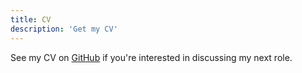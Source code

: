 ```yaml
---
title: CV
description: 'Get my CV'
---
```


See my CV on [GitHub](https://github.com/gingerzoealex/cv/blob/master/zoe-gadonthompson-cv.pdf) if you're interested in discussing my next role. 

